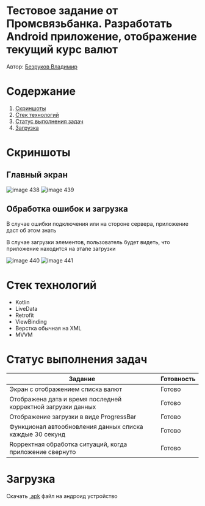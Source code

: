 
# Тестовое задание от Промсвязьбанка. Разработать Android приложение, отображение текущий курс валют 

Автор: [Безруков Владимир](https://drive.google.com/file/d/1A99tjowbGJ3MW2limVrFLC3IuJALrQjB/view)


# Содержание

1. [Скриншоты](#скриншоты)
2. [Стек технологий](#стек-технологий)
3. [Статус выполнения задач](#статус-выполнения-задач)
4. [Загрузка](#загрузка)

# Скриншоты
## Главный экран

![image 438](https://github.com/produman66/PSBank/assets/115027939/25fbf92d-8eef-4ee1-9e77-08fe0a574423)
![image 439](https://github.com/produman66/PSBank/assets/115027939/eba50b30-635f-4a87-b965-c899e7be6993)

## Обработка ошибок и загрузка
В случае ошибки подключения или на стороне сервера, приложение даст об этом знать 

В случае загрузки элементов, пользователь будет видеть, что приложение находится на этапе загрузки

![image 440](https://github.com/produman66/PSBank/assets/115027939/ee2ba0ae-8027-4fd5-a7db-c068d909ae89)
![image 441](https://github.com/produman66/PSBank/assets/115027939/590d250d-a8c8-4869-8368-ce7c0b14c50a)



# Стек технологий
- Kotlin
- LiveData
- Retrofit
- ViewBinding
- Верстка обычная на XML
- MVVM

# Статус выполнения задач

| Задание                          | Готовность    |
| -------------------------------- | ------------- |
| Экран с отображением списка валют                | Готово        |
| Отображена дата и время последней корректной загрузки данных | Готово        |
| Отображение загрузки в виде ProgressBar          | Готово        |
| Функционал автообновления данных списка каждые 30 секунд        | Готово        |
| Rорректная обработка ситуаций, когда приложение свернуто                             | Готово        |

# Загрузка

Скачать [.apk](https://github.com/produman66/PSBank/releases/tag/FirstRelease) файл на андроид устройство




